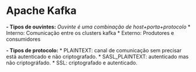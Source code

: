 # Apache Kafka

**- Tipos de ouvintes:**
*Ouvinte é uma combinação de host+porta+protocolo*
    * Interno: Comunicação entre os clusters kafka
    * Externo: Produtores e consumidores

**- Tipos de protocolo:**
    * PLAINTEXT: canal de comunicação sem precisar está autenticado e não criptografado.
    * SASL_PLAINTEXT: autenticado mas não criptográfado.
    * SSL: criptografado e autenticado.